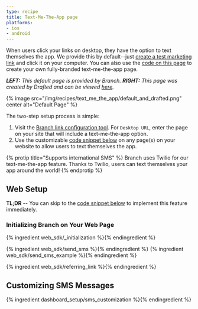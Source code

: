 ```yaml
---
type: recipe
title: Text-Me-The-App page
platforms:
- ios
- android
---
```


When users click your links on desktop, they have the option to text themselves the app. We provide this by default--just [create a test marketing link](https://dashboard.branch.io/#/marketing) and click it on your computer. You can also use the [code on this page](/recipes/text_me_the_app_page/{{page.platform}}#sendsms-example) to create your own fully-branded text-me-the-app page. 

_**LEFT:** This default page is provided by Branch. **RIGHT:** This page was created by Drafted and can be viewed [here](http://drft.us/l/5Rfz8GU0yO)._

{% image src="/img/recipes/text_me_the_app/default_and_drafted.png" center alt="Default Page" %}

The two-step setup process is simple:

1. Visit the [Branch link configuration tool](https://start.branch.io/). For `Desktop URL`, enter the page on your site that will include a text-me-the-app option.
2. Use the customizable [code snippet below](/recipes/text_me_the_app_page/{{page.platform}}#sendsms-example) on any page(s) on your website to allow users to text themselves the app.

{% protip title="Supports international SMS" %}
Branch uses Twilio for our text-me-the-app feature. Thanks to Twilio, users can text themselves your app around the world!
{% endprotip %}

## Web Setup

**TL;DR** -- You can skip to the [code snippet below](/recipes/text_me_the_app_page/{{page.platform}}#sendsms-example) to implement this feature immediately.


### Initializing Branch on Your Web Page

{% ingredient web_sdk/_initialization %}{% endingredient %}

{% ingredient web_sdk/send_sms %}{% endingredient %}
{% ingredient web_sdk/send_sms_example %}{% endingredient %}


{% ingredient web_sdk/referring_link %}{% endingredient %}

## Customizing SMS Messages
{% ingredient dashboard_setup/sms_customization %}{% endingredient %}
